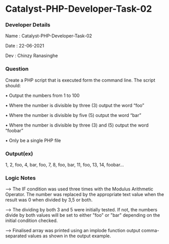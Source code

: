 # Catalyst-PHP-Developer-Task-02
### Developer Details
Name : Catalyst-PHP-Developer-Task-02

Date : 22-06-2021

Dev : Chinzy Ranasinghe

### Question
Create a PHP script that is executed form the command line. The script should:

• Output the numbers from 1 to 100

• Where the number is divisible by three (3) output the word “foo”

• Where the number is divisible by five (5) output the word “bar”

• Where the number is divisible by three (3) and (5) output the word “foobar”

• Only be a single PHP file

### Output(ex)

1, 2, foo, 4, bar, foo, 7, 8, foo, bar, 11, foo, 13, 14, foobar... 

### Logic Notes

--> The IF condition was used three times with the Modulus Arithmetic Operator.  The number was replaced by the appropriate text value when the result was 0 when divided by 3,5 or both.

--> The dividing by both 3 and 5 were initially tested. If not, the numbers divide by both values will be set to either "foo" or "bar" depending on the initial condition checked.

--> Finalised array was printed using an implode function output comma-separated values as shown in the output example.
